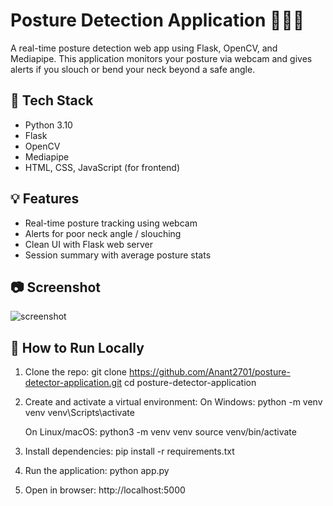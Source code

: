 # Posture Detection Application 🧍‍♂️📐

A real-time posture detection web app using Flask, OpenCV, and Mediapipe. This application monitors your posture via webcam and gives alerts if you slouch or bend your neck beyond a safe angle.

## 🔧 Tech Stack
- Python 3.10
- Flask
- OpenCV
- Mediapipe
- HTML, CSS, JavaScript (for frontend)

## 💡 Features
- Real-time posture tracking using webcam
- Alerts for poor neck angle / slouching
- Clean UI with Flask web server
- Session summary with average posture stats

## 📷 Screenshot
![screenshot](assets/homepage.png)

## 🚀 How to Run Locally

1. Clone the repo:
   git clone https://github.com/Anant2701/posture-detector-application.git
   cd posture-detector-application
   
2. Create and activate a virtual environment:
   On Windows:
     python -m venv venv
     venv\Scripts\activate
   
   On Linux/macOS:
     python3 -m venv venv
     source venv/bin/activate
   
3. Install dependencies:
   pip install -r requirements.txt
   
4. Run the application:
   python app.py
   
5. Open in browser:
    http://localhost:5000
   



